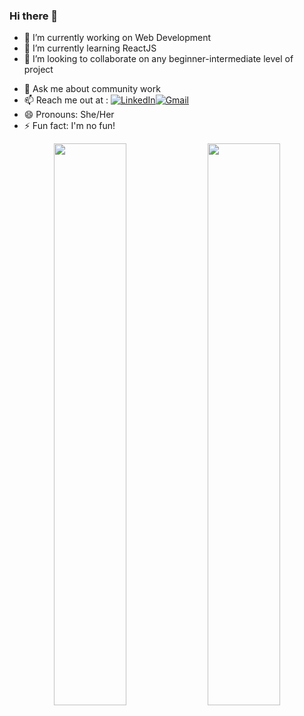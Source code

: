 ### Hi there 👋


- 🔭 I’m currently working on Web Development
- 🌱 I’m currently learning ReactJS
- 👯 I’m looking to collaborate on any beginner-intermediate level of project
<!--- 🤔 I’m looking for help with ...-->
- 💬 Ask me about community work 
- 📫 Reach me out at : <a href="https://www.linkedin.com/in/anusha-maiti-533115198/" target="_blank"><img alt="LinkedIn" src="https://img.shields.io/badge/linkedin%20-%230077B5.svg?&style=for-the-badge&logo=linkedin&logoColor=white"/></a><a href="mailto:anushamr141022@gmail.com"><img alt="Gmail" src="https://img.shields.io/badge/Gmail-D14836?style=for-the-badge&logo=gmail&logoColor=white" /></a><br>
- 😄 Pronouns: She/Her
- ⚡ Fun fact: I'm no fun!

<div align="center">
  <img width="48%" src="https://github-readme-stats.vercel.app/api?username=anusham14&theme=radical&show_icons=true" />
  <img width="48%" src="https://github-readme-streak-stats.herokuapp.com/?user=anusham14&theme=radical&show_icons=true" />
</div>


